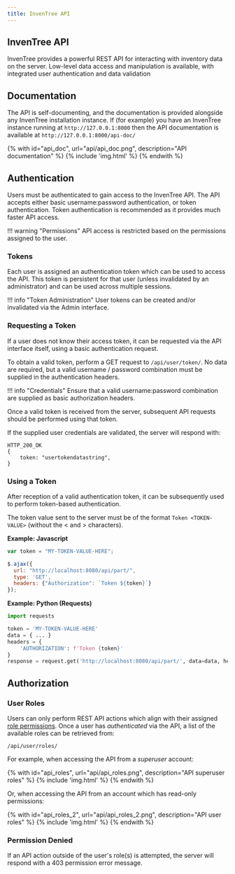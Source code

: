 ```yaml
---
title: InvenTree API
---
```


## InvenTree API

InvenTree provides a powerful REST API for interacting with inventory data on the server. Low-level data access and manipulation is available, with integrated user authentication and data validation

## Documentation

The API is self-documenting, and the documentation is provided alongside any InvenTree installation instance. If (for example) you have an InvenTree instance running at `http://127.0.0.1:8000` then the API documentation is available at `http://127.0.0.1:8000/api-doc/`

{% with id="api_doc", url="api/api_doc.png", description="API documentation" %}
{% include 'img.html' %}
{% endwith %}

## Authentication

Users must be authenticated to gain access to the InvenTree API. The API accepts either basic username:password authentication, or token authentication. Token authentication is recommended as it provides much faster API access.

!!! warning "Permissions"
    API access is restricted based on the permissions assigned to the user.

### Tokens

Each user is assigned an authentication token which can be used to access the API. This token is persistent for that user (unless invalidated by an administrator) and can be used across multiple sessions.

!!! info "Token Administration"
    User tokens can be created and/or invalidated via the Admin interface.

### Requesting a Token

If a user does not know their access token, it can be requested via the API interface itself, using a basic authentication request.

To obtain a valid token, perform a GET request to `/api/user/token/`. No data are required, but a valid username / password combination must be supplied in the authentication headers.

!!! info "Credentials"
	Ensure that a valid username:password combination are supplied as basic authorization headers.

Once a valid token is received from the server, subsequent API requests should be performed using that token.

If the supplied user credentials are validated, the server will respond with:

```
HTTP_200_OK
{
    token: "usertokendatastring",
}
```

### Using a Token

After reception of a valid authentication token, it can be subsequently used to perform token-based authentication.

The token value sent to the server must be of the format `Token <TOKEN-VALUE>` (without the < and > characters).

**Example: Javascript**
```javascript
var token = "MY-TOKEN-VALUE-HERE";

$.ajax({
  url: "http://localhost:8080/api/part/",
  type: 'GET',
  headers: {"Authorization": `Token ${token}`}
});
```

**Example: Python (Requests)**
```python
import requests

token = 'MY-TOKEN-VALUE-HERE'
data = { ... }
headers = {
    'AUTHORIZATION': f'Token {token}'
}
response = request.get('http://localhost:8080/api/part/', data=data, headers=headers)
```

## Authorization

### User Roles

Users can only perform REST API actions which align with their assigned [role permissions](../settings/permissions.md#roles). 
Once a user has *authenticated* via the API, a list of the available roles can be retrieved from:

`/api/user/roles/`

For example, when accessing the API from a *superuser* account:

{% with id="api_roles", url="api/api_roles.png", description="API superuser roles" %}
{% include 'img.html' %}
{% endwith %}

Or, when accessing the API from an account which has read-only permissions:

{% with id="api_roles_2", url="api/api_roles_2.png", description="API user roles" %}
{% include 'img.html' %}
{% endwith %}

### Permission Denied

If an API action outside of the user's role(s) is attempted, the server will respond with a 403 permission error message.

